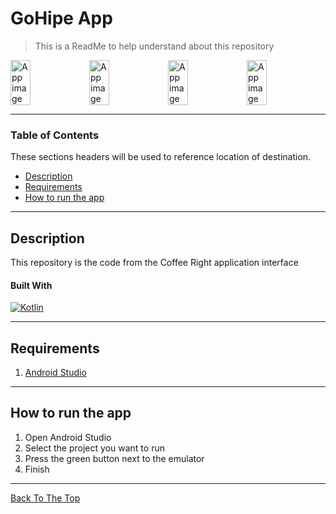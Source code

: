 # GoHipe App

> This is a ReadMe to help understand about this repository

<div style="display:flex;">
<img alt="App image" src="https://user-images.githubusercontent.com/67631569/107149878-b4d38b80-698d-11eb-81d5-380e0388d769.jpg" width="25%">
<img alt="App image" src="https://user-images.githubusercontent.com/67631569/107149877-b3a25e80-698d-11eb-8cc8-45af194a98b6.jpg" width="25%">
<img alt="App image" src="https://user-images.githubusercontent.com/67631569/107149885-b9983f80-698d-11eb-9d8d-a2b785d99807.jpg" width="25%">
<img alt="App image" src="https://user-images.githubusercontent.com/67631569/107149875-b0a76e00-698d-11eb-8af4-044ee610df13.jpg" width="25%">
</div>

---

### Table of Contents

These sections headers will be used to reference location of destination.

- [Description](#description)
- [Requirements](#Requirements)
- [How to run the app](#how-to-run-the-app)

---

## Description

This repository is the code from the Coffee Right application interface

#### Built With

[![Kotlin](https://img.shields.io/badge/Android--Studio-4.1.1-green)](https://developer.android.com/studio/install?hl=id)

---

## Requirements

1. <a href="https://developer.android.com/studio?hl=id&gclid=Cj0KCQiAh4j-BRCsARIsAGeV12AGBB7D_rYGMBD5Lb9_cJuT3Ny_feW-cFm2Cb582-avOB92-fHmjPEaAjv3EALw_wcB&gclsrc=aw.ds">Android Studio</a>

---

## How to run the app

1. Open Android Studio
2. Select the project you want to run
3. Press the green button next to the emulator
4. Finish

---

[Back To The Top](#coffee_right_app)
